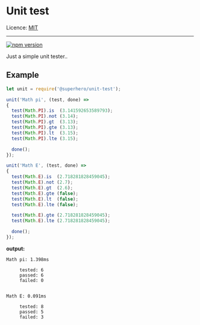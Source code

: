 # Unit test

Licence: [MIT](https://opensource.org/licenses/MIT)

---

[![npm version](https://badge.fury.io/js/%40superhero%2Funit-test.svg)](https://badge.fury.io/js/%40superhero%2Funit-test)

Just a simple unit tester..

## Example

```javascript
let unit = require('@superhero/unit-test');

unit('Math pi', (test, done) =>
{
  test(Math.PI).is  (3.141592653589793);
  test(Math.PI).not (3.14);
  test(Math.PI).gt  (3.13);
  test(Math.PI).gte (3.13);
  test(Math.PI).lt  (3.15);
  test(Math.PI).lte (3.15);

  done();
});

unit('Math E', (test, done) =>
{
  test(Math.E).is  (2.718281828459045);
  test(Math.E).not (2.7);
  test(Math.E).gt  (2.6);
  test(Math.E).gte (false);
  test(Math.E).lt  (false);
  test(Math.E).lte (false);

  test(Math.E).gte (2.718281828459045);
  test(Math.E).lte (2.718281828459045);

  done();
});
```

**output:**

```
Math pi: 1.398ms

	 tested: 6
	 passed: 6
	 failed: 0


Math E: 0.091ms

	 tested: 8
	 passed: 5
	 failed: 3
```
